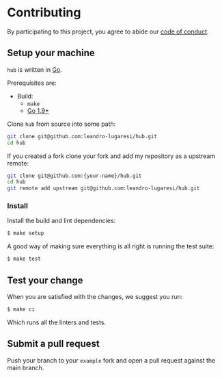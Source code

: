 # Contributing

By participating to this project, you agree to abide our [code of
conduct](/CODE_OF_CONDUCT.md).

## Setup your machine

`hub` is written in [Go](https://golang.org/).

Prerequisites are:

- Build:
  - `make`
  - [Go 1.9+](http://golang.org/doc/install)

Clone `hub` from source into some path:

```sh
git clone git@github.com:leandro-lugaresi/hub.git
cd hub
```

If you created a fork clone your fork and add my repository as a upstream remote:

```sh
git clone git@github.com:{your-name}/hub.git
cd hub
git remote add upstream git@github.com:leandro-lugaresi/hub.git
```

### Install

Install the build and lint dependencies:

```sh
$ make setup
```

A good way of making sure everything is all right is running the test suite:

```sh
$ make test
```

## Test your change

When you are satisfied with the changes, we suggest you run:

```sh
$ make ci
```

Which runs all the linters and tests.

## Submit a pull request

Push your branch to your `example` fork and open a pull request against the
main branch.
